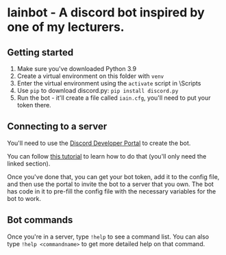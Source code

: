 # Iainbot - A discord bot inspired by one of my lecturers.

## Getting started
1. Make sure you've downloaded Python 3.9
2. Create a virtual environment on this folder with `venv`
3. Enter the virtual environment using the `activate` script in \Scripts
4. Use `pip` to download discord.py: `pip install discord.py`
5. Run the bot - it'll create a file called `iain.cfg`, you'll need to put your token there.

## Connecting to a server
You'll need to use the [Discord Developer Portal](https://discord.com/developers/applications/) to create the bot. 

You can follow [this tutorial](https://realpython.com/how-to-make-a-discord-bot-python/#how-to-make-a-discord-bot-in-the-developer-portal) to learn how to do that (you'll only need the linked section).

Once you've done that, you can get your bot token, add it to the config file, and then use the portal to invite the bot to a server that you own. The bot has code in it to pre-fill the config file with the necessary variables for the bot to work.

## Bot commands
Once you're in a server, type `!help` to see a command list. You can also type `!help <commandname>` to get more detailed help on that command.
